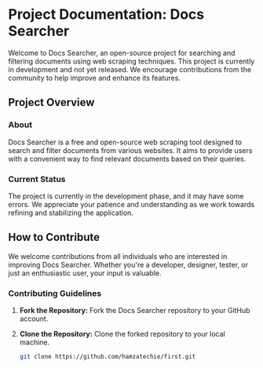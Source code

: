 # Project Documentation: Docs Searcher

Welcome to Docs Searcher, an open-source project for searching and filtering documents using web scraping techniques. This project is currently in development and not yet released. We encourage contributions from the community to help improve and enhance its features.

## Project Overview

### About
Docs Searcher is a free and open-source web scraping tool designed to search and filter documents from various websites. It aims to provide users with a convenient way to find relevant documents based on their queries.

### Current Status
The project is currently in the development phase, and it may have some errors. We appreciate your patience and understanding as we work towards refining and stabilizing the application.

## How to Contribute

We welcome contributions from all individuals who are interested in improving Docs Searcher. Whether you're a developer, designer, tester, or just an enthusiastic user, your input is valuable.

### Contributing Guidelines

1. **Fork the Repository:**
   Fork the Docs Searcher repository to your GitHub account.

2. **Clone the Repository:**
   Clone the forked repository to your local machine.
   ```bash
   git clone https://github.com/hamzatechie/first.git
